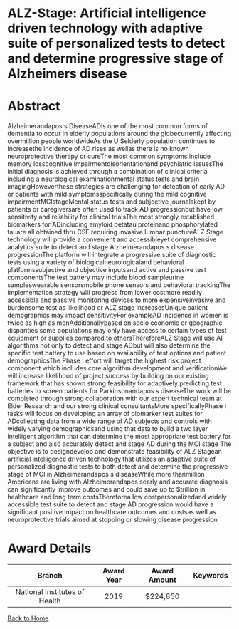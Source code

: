
ALZ-Stage: Artificial intelligence driven technology with adaptive suite of personalized tests to detect and determine progressive stage of Alzheimers disease
==============================================================================================================================================================

# Abstract


Alzheimerandapos s DiseaseADis one of the most common forms of dementia to occur in elderly populations around the globecurrently affecting overmillion people worldwideAs the U Selderly population continues to increasethe incidence of AD rises as wellas there is no known neuroprotective therapy or cureThe most common symptoms include memory losscognitive impairmentdisorientationand psychiatric issuesThe initial diagnosis is achieved through a combination of clinical criteria including a neurological examinationmental status tests and brain imagingHoweverthese strategies are challenging for detection of early AD or patients with mild symptomsspecifically during the mild cognitive impairmentMCIstageMental status tests and subjective journalskept by patients or caregiversare often used to track AD progressionbut have low sensitivity and reliability for clinical trialsThe most strongly established biomarkers for ADincluding amyloid betatau proteinand phosphorylated tauare all obtained thru CSF requiring invasive lumbar punctureALZ Stage technology will provide a convenient and accessibleyet comprehensive analytics suite to detect and stage Alzheimerandapos s disease progressionThe platform will integrate a progressive suite of diagnostic tests using a variety of biologicalneurologicaland behavioral platformssubjective and objective inputsand active and passive test componentsThe test battery may include blood sampleurine sampleswearable sensorsmobile phone sensors and behavioral trackingThe implementation strategy will progress from lower costmore readily accessible and passive monitoring devices to more expensiveinvasive and burdensome test as likelihood or ALZ stage increasesUnique patient demographics may impact sensitivityFor exampleAD incidence in women is twice as high as menAdditionallybased on socio economic or geographic disparities some populations may only have access to certain types of test equipment or supplies compared to othersThereforeALZ Stage will use AI algorithms not only to detect and stage ADbut will also determine the specific test battery to use based on availability of test options and patient demographicsThe Phase I effort will target the highest risk project component which includes core algorithm development and verificationWe will increase likelihood of project success by building on our existing framework that has shown strong feasibility for adaptively predicting test batteries to screen patients for Parkinsonandapos s diseaseThe work will be completed through strong collaboration with our expert technical team at Elder Research and our strong clinical consultantsMore specificallyPhase I tasks will focus on developing an array of biomarker test suites for ADcollecting data from a wide range of AD subjects and controls with widely varying demographicsand using that data to build a two layer intelligent algorithm that can determine the most appropriate test battery for a subject and also accurately detect and stage AD during the MCI stage The objective is to designdevelop and demonstrate feasibility of ALZ Stagean artificial intelligence driven technology that utilizes an adaptive suite of personalized diagnostic tests to both detect and determine the progressive stage of MCI in Alzheimerandapos s diseaseWhile more thanmillion Americans are living with Alzheimerandapos searly and accurate diagnosis can significantly improve outcomes and could save up to $trillion in healthcare and long term costsThereforea low costpersonalizedand widely accessible test suite to detect and stage AD progression would have a significant positive impact on healthcare outcomes and costsas well as neuroprotective trials aimed at stopping or slowing disease progression  

# Award Details

|Branch|Award Year|Award Amount|Keywords|
| :---: | :---: | :---: | :---: |
|National Institutes of Health|2019|$224,850||
  
  


[Back to Home](https://github.com/chrischow/dod_sbir_awards/JH/#2379)